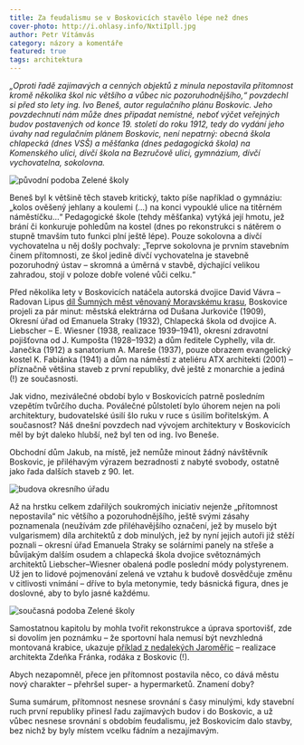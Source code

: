 ```yaml
---
title: Za feudalismu se v Boskovicích stavělo lépe než dnes
cover-photo: http://i.ohlasy.info/NxtiIpll.jpg
author: Petr Vítámvás
category: názory a komentáře
featured: true
tags: architektura
---
```


*„Oproti řadě zajímavých a cenných objektů z minula nepostavila přítomnost kromě několika škol nic většího a vůbec nic pozoruhodnějšího,“ povzdechl si před sto lety ing. Ivo Beneš, autor regulačního plánu Boskovic. Jeho povzdechnutí nám může dnes připadat nemístné, neboť výčet veřejných budov postavených od konce 19. století do roku 1912, tedy do vydání jeho úvahy nad regulačním plánem Boskovic, není nepatrný: obecná škola chlapecká (dnes VSŠ) a měšťanka (dnes pedagogická škola) na Komenského ulici, dívčí škola na Bezručově ulici, gymnázium, dívčí vychovatelna, sokolovna.*

<img src="http://i.ohlasy.info/h5XjEjV.jpg" alt="původní podoba Zelené školy" class="img-responsive img-popup" data-author="Muzeum Boskovicka">

Beneš byl k většině těch staveb kritický, takto píše například o gymnáziu: „kolos ověšený jehlany a koulemi (…) na konci vypouklé ulice na titěrném náměstíčku…“ Pedagogické škole (tehdy měšťanka) vytýká její hmotu, jež brání či konkuruje pohledům na kostel (dnes po rekonstrukci s nátěrem o stupně tmavším tuto funkci plní ještě lépe). Pouze sokolovna a dívčí vychovatelna u něj došly pochvaly: „Teprve sokolovna je prvním stavebním činem přítomnosti, ze škol jedině dívčí vychovatelna je stavebně pozoruhodný ústav – skromná a úměrná v stavbě, dýchající velikou zahradou, stojí v poloze dobře volené vůči celku.“

Před několika lety v Boskovicích natáčela autorská dvojice David Vávra – Radovan Lipus [díl Šumných měst věnovaný Moravskému krasu](http://www.ceskatelevize.cz/ivysilani/1008546862-sumna-mesta/208522162350005-sumny-moravsky-kras), Boskovice projeli za pár minut: městská elektrárna od Dušana Jurkoviče (1909), Okresní úřad od Emanuela Straky (1932), Chlapecká škola od dvojice A. Liebscher – E. Wiesner (1938, realizace 1939–1941), okresní zdravotní pojišťovna od J. Kumpošta (1928–1932) a dům ředitele Cyphelly, vila dr. Janečka (1912) a sanatorium A. Mareše (1937), pouze obrazem evangelický kostel K. Fabiánka (1941) a dům na náměstí z ateliéru ATX architekti (2001) – příznačně většina staveb z první republiky, dvě ještě z monarchie a jediná (!) ze současnosti.

Jak vidno, meziválečné období bylo v Boskovicích patrně posledním vzepětím tvůrčího ducha. Poválečné půlstoletí bylo úhorem nejen na poli architektury, budovatelské úsilí šlo ruku v ruce s úsilím bořitelským. A současnost? Náš dnešní povzdech nad vývojem architektury v Boskovicích měl by být daleko hlubší, než byl ten od ing. Ivo Beneše. 

Obchodní dům Jakub, na místě, jež nemůže minout žádný návštěvník Boskovic, je přiléhavým výrazem bezradnosti z nabyté svobody, ostatně jako řada dalších staveb z 90. let.

<img src="http://i.ohlasy.info/nAWA8Cm.jpg" alt="budova okresního úřadu" class="img-responsive img-popup" data-author="Tomáš Trumpeš">

Až na hrstku celkem zdařilých soukromých iniciativ nejenže „přítomnost nepostavila“ nic většího a pozoruhodnějšího, ještě svými zásahy poznamenala (neužívám zde přiléhavějšího označení, jež by muselo být vulgarismem) díla architektů z dob minulých, jež by nyní jejich autoři již stěží poznali  – okresní úřad Emanuela Straky se solárními panely na střeše a bůvíjakým dalším osudem a chlapecká škola dvojice světoznámých architektů Liebscher–Wiesner  obalená podle poslední módy polystyrenem. Už jen to lidové pojmenování zelená ve vztahu k  budově dosvědčuje změnu v citlivosti vnímání – dříve to byla metonymie, tedy básnická figura, dnes je doslovné, aby to bylo jasné každému.

<img src="http://i.ohlasy.info/NxtiIpl.jpg" alt="současná podoba Zelené školy" class="img-responsive img-popup" data-author="Tomáš Trumpeš">

Samostatnou kapitolu by mohla tvořit rekonstrukce a úprava sportovišť, zde si dovolím jen poznámku –  že sportovní hala nemusí být nevzhledná montovaná krabice, ukazuje [příklad z nedalekých Jaroměřic](http://www.franekarchitects.cz/projekt/telocvicna-v-jaromericich/) – realizace architekta Zdeňka Fránka, rodáka z Boskovic (!).

Abych nezapomněl, přece jen přítomnost postavila něco, co dává městu nový charakter – přehršel super- a hypermarketů. Znamení doby?

Suma sumárum, přítomnost nesnese srovnání s časy minulými, kdy stavební ruch první republiky přinesl řadu zajímavých budov i do Boskovic, a už vůbec nesnese srovnání s obdobím feudalismu, jež Boskovicím dalo stavby, bez nichž by byly místem vcelku fádním a nezajímavým.
